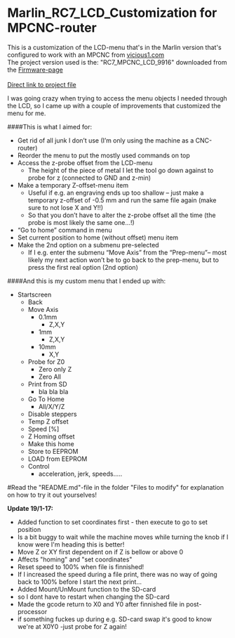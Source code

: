 # Marlin_RC7_LCD_Customization for MPCNC-router
This is a customization of the LCD-menu that's in the Marlin version that's configured to work with an MPCNC from [vicious1.com](http://www.vicious1.com/)<br>
The project version used is the: "RC7_MPCNC_LCD_9916" downloaded from the [Firmware-page](http://www.vicious1.com/marlin-firmware/)<br><br>
[Direct link to project file](http://www.vicious1.com/wp-content/uploads/2015/12/RC7_MPCNC_LCD_9916.zip)

I was going crazy when trying to access the menu objects I needed through the LCD, so I came up with a couple of improvements that customized the menu for me.

####This is what I aimed for:<br>
* Get rid of all junk I don’t use (I’m only using the machine as a CNC-router)
* Reorder the menu to put the mostly used commands on top
* Access the z-probe offset from the LCD-menu
  * The height of the piece of metal I let the tool go down against to probe for z (connected to GND and z-min)
* Make a temporary Z-offset-menu item
  * Useful if e.g. an engraving ends up too shallow – just make a temporary z-offset of -0.5 mm and run the same file again (make sure to not lose X and Y!!)
  * So that you don’t have to alter the z-probe offset all the time (the probe is most likely the same one...!)
* “Go to home” command in menu
* Set current position to home (without offset) menu item
* Make the 2nd option on a submenu pre-selected
  * If I e.g. enter the submenu “Move Axis” from the “Prep-menu”– most likely my next action won’t be to go back to the prep-menu, but to press the first real option (2nd option) 

####And this is my custom menu that I ended up with: <br>
* Startscreen
  * Back
  * Move Axis
    * 0.1mm 
      * Z,X,Y
    * 1mm 
      * Z,X,Y
    * 10mm 
      * X,Y
  * Probe for Z0
    * Zero only Z
    * Zero All
  * Print from SD
    * bla bla bla 
  * Go To Home
    * All/X/Y/Z
  * Disable steppers
  * Temp Z offset
  * Speed [%]
  * Z Homing offset 
  * Make this home
  * Store to EEPROM
  * LOAD from EEPROM
  * Control
    * acceleration, jerk, speeds.....

#Read the "README.md"-file in the folder "Files to modify" for explanation on how to try it out yourselves!

<b>Update 19/1-17:</b>
* Added function to set coordinates first - then execute to go to set position
 * Is a bit buggy to wait while the machine moves while turning the knob if I know were I'm heading this is better!
* Move Z or XY first dependent on if Z is bellow or above 0 
 * Affects "homing" and "set coordinates"
* Reset speed to 100% when file is finnished!
 * If I increased the speed during a file print, there was no way of going back to 100% before I start the next print...
* Added Mount/UnMount function to the SD-card 
 * so I dont have to restart when changing the SD-card
* Made the gcode return to X0 and Y0 after finnished file in post-processor 
 * if something fuckes up during e.g. SD-card swap it's good to know we're at X0Y0 -just probe for Z again! 
